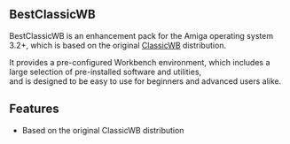 ## BestClassicWB

BestClassicWB is an enhancement pack for the Amiga operating system 3.2+, which is based on the original [ClassicWB](https://classicwb.abime.net/) distribution.

It provides a pre-configured Workbench environment, which includes a large selection of pre-installed software and utilities,  
and is designed to be easy to use for beginners and advanced users alike.

## Features

- Based on the original ClassicWB distribution